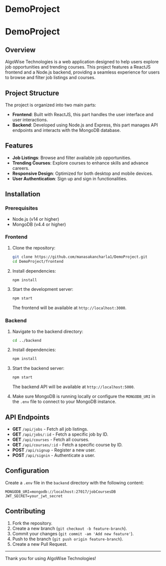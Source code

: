 ﻿# DemoProject
# DemoProject

## Overview

AlgoWise Technologies is a web application designed to help users explore job opportunities and trending courses. This project features a ReactJS frontend and a Node.js backend, providing a seamless experience for users to browse and filter job listings and courses.

## Project Structure

The project is organized into two main parts:

- **Frontend**: Built with ReactJS, this part handles the user interface and user interactions.
- **Backend**: Developed using Node.js and Express, this part manages API endpoints and interacts with the MongoDB database.

## Features

- **Job Listings**: Browse and filter available job opportunities.
- **Trending Courses**: Explore courses to enhance skills and advance careers.
- **Responsive Design**: Optimized for both desktop and mobile devices.
- **User Authentication**: Sign up and sign in functionalities.

## Installation

### Prerequisites

- Node.js (v14 or higher)
- MongoDB (v4.4 or higher)

### Frontend

1. Clone the repository:

   ```bash
   git clone https://github.com/manasakancharla1/DemoProject.git
   cd DemoProject/frontend
   ```

2. Install dependencies:

   ```bash
   npm install
   ```

3. Start the development server:

   ```bash
   npm start
   ```

   The frontend will be available at `http://localhost:3000`.

### Backend

1. Navigate to the backend directory:

   ```bash
   cd ../backend
   ```

2. Install dependencies:

   ```bash
   npm install
   ```

3. Start the backend server:

   ```bash
   npm start
   ```

   The backend API will be available at `http://localhost:5000`.

4. Make sure MongoDB is running locally or configure the `MONGODB_URI` in the `.env` file to connect to your MongoDB instance.

## API Endpoints

- **GET** `/api/jobs` - Fetch all job listings.
- **GET** `/api/jobs/:id` - Fetch a specific job by ID.
- **GET** `/api/courses` - Fetch all courses.
- **GET** `/api/courses/:id` - Fetch a specific course by ID.
- **POST** `/api/signup` - Register a new user.
- **POST** `/api/signin` - Authenticate a user.

## Configuration

Create a `.env` file in the `backend` directory with the following content:

```dotenv
MONGODB_URI=mongodb://localhost:27017/jobCoursesDB
JWT_SECRET=your_jwt_secret
```

## Contributing

1. Fork the repository.
2. Create a new branch (`git checkout -b feature-branch`).
3. Commit your changes (`git commit -am 'Add new feature'`).
4. Push to the branch (`git push origin feature-branch`).
5. Create a new Pull Request.

---

Thank you for using AlgoWise Technologies!

